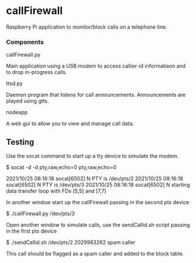 # callFirewall
Raspberry Pi application to monitor/block calls on a telephone line.

### Components

callFirewall.py

Main application using a USB modem to access callier-id informatiaon and to drop in-progress calls.

ttsd.py

Daemon program that listens for call announcements. Announcements are played using gtts.

nodeapp

A web gui to allow you to view and manage call data.

## Testing

Use the socat command to start up a tty device to simulate the modem.

$ socat -d -d pty,raw,echo=0 pty,raw,echo=0

2021/10/25 08:16:18 socat[6502] N PTY is /dev/pts/2
2021/10/25 08:16:18 socat[6502] N PTY is /dev/pts/3
2021/10/25 08:16:18 socat[6502] N starting data transfer loop with FDs [5,5] and [7,7]

In another window start up the callFirewall passing in the second pts device

$ ./callFirewall.py /dev/pts/3

Open another window to simulate calls, use the sendCallid.sh script passing in the first pts device

$ ./sendCallid.sh /dev/pts/2 2029983262 spam caller

This call should be flagged as a spam caller and added to the block table.
